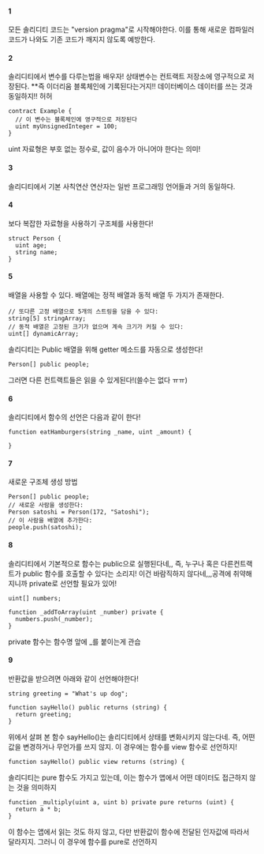 #### 1
모든 솔리디티 코드는 "version pragma"로 시작해야한다. 이를 통해 새로운 컴파일러 코드가 나와도 기존 코드가 깨지지 않도록 예방한다.

#### 2 
솔리디티에서 변수를 다루는법을 배우자! 
상태변수는 컨트랙트 저장소에 영구적으로 저장된다. **즉 이더리움 블록체인에 기록된다는거지!!
데이터베이스 데이터를 쓰는 것과 동일하지!! 허허

```
contract Example {
  // 이 변수는 블록체인에 영구적으로 저장된다
  uint myUnsignedInteger = 100;
}
```

uint 자료형은 부호 없는 정수로, 값이 음수가 아니어야 한다는 의미!

#### 3
솔리디티에서 기본 사칙연산 연산자는 일반 프로그래밍 언어들과 거의 동일하다.

#### 4
보다 복잡한 자료형을 사용하기 구조체를 사용한다!

```
struct Person {
  uint age;
  string name;
}
```

#### 5
배열을 사용할 수 있다.
배열에는 정적 배열과 동적 배열 두 가지가 존재한다.
```
// 또다른 고정 배열으로 5개의 스트링을 담을 수 있다:
string[5] stringArray;
// 동적 배열은 고정된 크기가 없으며 계속 크기가 커질 수 있다:
uint[] dynamicArray;
```
솔리디티는 Public 배열을 위해 getter 메소드를 자동으로 생성한다!
```
Person[] public people;
```
그러면 다른 컨트랙트들은 읽을 수 있게된다!(쓸수는 없다 ㅠㅠ)

#### 6
솔리디티에서 함수의 선언은 다음과 같이 한다!
```
function eatHamburgers(string _name, uint _amount) {

}
```
#### 7
새로운 구조체 생성 방법
```
Person[] public people;
// 새로운 사람을 생성한다:
Person satoshi = Person(172, "Satoshi");
// 이 사람을 배열에 추가한다:
people.push(satoshi);
```

#### 8

솔리디티에서 기본적으로 함수는 public으로 실행된다네,,
즉, 누구나 혹은 다른컨트랙트가 public 함수를 호출할 수 있다는 소리지!
이건 바람직하지 않다네,,,공격에 취약해지니까 private로 선언할 필요가 있어!

```
uint[] numbers;

function _addToArray(uint _number) private {
  numbers.push(_number);
}
```
private 함수는 함수명 앞에 _를 붙이는게 관습

#### 9

반환값을 받으려면 아래와 같이 선언해야한다!

```
string greeting = "What's up dog";

function sayHello() public returns (string) {
  return greeting;
}
```

위에서 살펴 본 함수 sayHello()는 솔리디티에서 상태를 변화시키지 않는다네. 즉, 어떤 값을 변경하거나 무언가를 쓰지 않지.
이 경우에는 함수를 view 함수로 선언하지!

```
function sayHello() public view returns (string) {
```

솔리디티는 pure 함수도 가지고 있는데, 이는 함수가 앱에서 어떤 데이터도 접근하지 않는 것을 의미하지
```
function _multiply(uint a, uint b) private pure returns (uint) {
  return a * b;
}
```
이 함수는 앱에서 읽는 것도 하지 않고, 다만 반환값이 함수에 전달된 인자값에 따라서 달라지지. 그러니 이 경우에 함수를 pure로 선언하지




